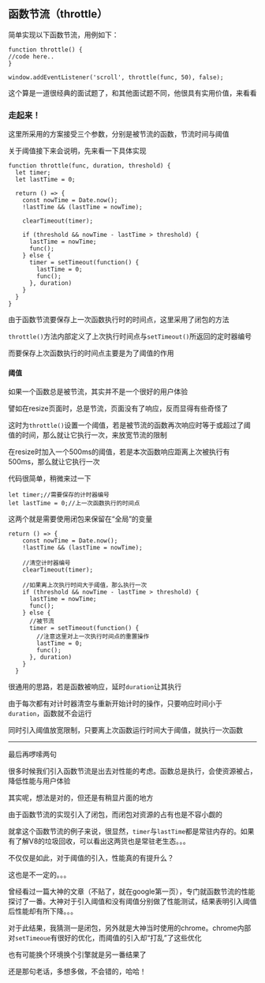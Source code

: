 ## 函数节流（throttle）

简单实现以下函数节流，用例如下：

```
function throttle() {
//code here..
}

window.addEventListener('scroll', throttle(func, 50), false);
```
这个算是一道很经典的面试题了，和其他面试题不同，他很具有实用价值，来看看   

### 走起来！   

这里所采用的方案接受三个参数，分别是被节流的函数，节流时间与阈值   

关于阈值接下来会说明，先来看一下具体实现   

```
function throttle(func, duration, threshold) {
  let timer;
  let lastTime = 0;

  return () => {
    const nowTime = Date.now();
    !lastTime && (lastTime = nowTime);

    clearTimeout(timer);

    if (threshold && nowTime - lastTime > threshold) {
      lastTime = nowTime;
      func();
    } else {
      timer = setTimeout(function() {
        lastTime = 0;
        func();
      }, duration)
    }
  }
}
```   

由于函数节流要保存上一次函数执行时的时间点，这里采用了闭包的方法   

```throttle()```方法内部定义了上次执行时间点与```setTimeout()```所返回的定时器编号  

而要保存上次函数执行的时间点主要是为了阈值的作用   

#### 阈值

如果一个函数总是被节流，其实并不是一个很好的用户体验   

譬如在resize页面时，总是节流，页面没有了响应，反而显得有些奇怪了   

这时为```throttle()```设置一个阈值，若是被节流的函数再次响应时等于或超过了阈值的时间，那么就让它执行一次，来放宽节流的限制   

在resize时加入一个500ms的阈值，若是本次函数响应距离上次被执行有500ms，那么就让它执行一次   

代码很简单，稍微来过一下

```
let timer;//需要保存的计时器编号
let lastTime = 0;//上一次函数执行的时间点
```

这两个就是需要使用闭包来保留在“全局”的变量

```
return () => {
    const nowTime = Date.now();
    !lastTime && (lastTime = nowTime);

    //清空计时器编号
    clearTimeout(timer);

    //如果离上次执行时间大于阈值，那么执行一次
    if (threshold && nowTime - lastTime > threshold) {
      lastTime = nowTime;
      func();
    } else {
      //被节流
      timer = setTimeout(function() {
        //注意这里对上一次执行时间点的重置操作
        lastTime = 0;
        func();
      }, duration)
    }
  }
```

很通用的思路，若是函数被响应，延时```duration```让其执行   

由于每次都有对计时器清空与重新开始计时的操作，只要响应时间小于```duration```，函数就不会运行   

同时引入阈值放宽限制，只要离上次函数运行时间大于阈值，就执行一次函数   

---

最后再啰嗦两句   

很多时候我们引入函数节流是出去对性能的考虑。函数总是执行，会使资源被占，降低性能与用户体验   

其实呢，想法是对的，但还是有稍显片面的地方   

由于函数节流的实现引入了闭包，而闭包对资源的占有也是不容小觑的   

就拿这个函数节流的例子来说，很显然，```timer```与```lastTime```都是常驻内存的。如果有了解V8的垃圾回收，可以看出这两货也是常驻老生态。。。

不仅仅是如此，对于阈值的引入，性能真的有提升么？  

这也是不一定的。。。

曾经看过一篇大神的文章（不贴了，就在google第一页），专门就函数节流的性能探讨了一番。大神对于引入阈值和没有阈值分别做了性能测试，结果表明引入阈值后性能却有所下降。。。  

对于此结果，我猜测一是闭包，另外就是大神当时使用的chrome。chrome内部对```setTimeoue```有很好的优化，而阈值的引入却“打乱”了这些优化   

也有可能换个环境换个引擎就是另一番结果了

还是那句老话，多想多做，不会错的，哈哈！